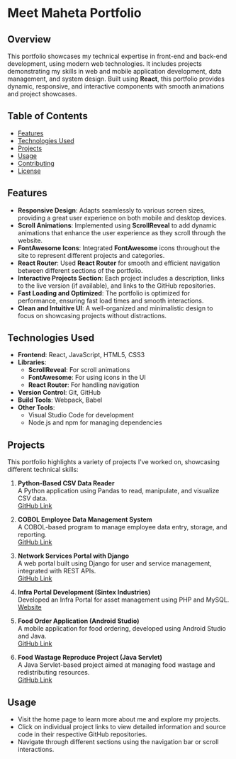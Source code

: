 # Meet Maheta Portfolio

## Overview

This portfolio showcases my technical expertise in front-end and back-end development, using modern web technologies. It includes projects demonstrating my skills in web and mobile application development, data management, and system design. Built using **React**, this portfolio provides dynamic, responsive, and interactive components with smooth animations and project showcases.

## Table of Contents
- [Features](#features)
- [Technologies Used](#technologies-used)
- [Projects](#projects)
- [Usage](#usage)
- [Contributing](#contributing)
- [License](#license)

## Features
- **Responsive Design**: Adapts seamlessly to various screen sizes, providing a great user experience on both mobile and desktop devices.
- **Scroll Animations**: Implemented using **ScrollReveal** to add dynamic animations that enhance the user experience as they scroll through the website.
- **FontAwesome Icons**: Integrated **FontAwesome** icons throughout the site to represent different projects and categories.
- **React Router**: Used **React Router** for smooth and efficient navigation between different sections of the portfolio.
- **Interactive Projects Section**: Each project includes a description, links to the live version (if available), and links to the GitHub repositories.
- **Fast Loading and Optimized**: The portfolio is optimized for performance, ensuring fast load times and smooth interactions.
- **Clean and Intuitive UI**: A well-organized and minimalistic design to focus on showcasing projects without distractions.

## Technologies Used
- **Frontend**: React, JavaScript, HTML5, CSS3
- **Libraries**:
  - **ScrollReveal**: For scroll animations
  - **FontAwesome**: For using icons in the UI
  - **React Router**: For handling navigation
- **Version Control**: Git, GitHub
- **Build Tools**: Webpack, Babel
- **Other Tools**: 
  - Visual Studio Code for development
  - Node.js and npm for managing dependencies

## Projects
This portfolio highlights a variety of projects I've worked on, showcasing different technical skills:

1. **Python-Based CSV Data Reader**  
   A Python application using Pandas to read, manipulate, and visualize CSV data.  
   [GitHub Link](https://github.com/mmb0710/Python-Based-CSV-Data-Reader)

2. **COBOL Employee Data Management System**  
   A COBOL-based program to manage employee data entry, storage, and reporting.  
   [GitHub Link](https://github.com/mmb0710/COBOL-Employee-Data-Management-System)

3. **Network Services Portal with Django**  
   A web portal built using Django for user and service management, integrated with REST APIs.  
   [GitHub Link](https://github.com/mmb0710/Network-Services-Portal-with-Django)

4. **Infra Portal Development (Sintex Industries)**  
   Developed an Infra Portal for asset management using PHP and MySQL.  
   [Website](http://www.sintex.in/)

5. **Food Order Application (Android Studio)**  
   A mobile application for food ordering, developed using Android Studio and Java.  
   [GitHub Link](https://github.com/mmb0710/Food-Order-Application-Android-Studio)

6. **Food Wastage Reproduce Project (Java Servlet)**  
   A Java Servlet-based project aimed at managing food wastage and redistributing resources.  
   [GitHub Link](https://github.com/mmb0710/Food-Wastage-Reproduce-Project-Java-Servlet)

## Usage
- Visit the home page to learn more about me and explore my projects.
- Click on individual project links to view detailed information and source code in their respective GitHub repositories.
- Navigate through different sections using the navigation bar or scroll interactions.



